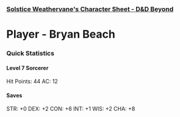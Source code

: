 ### [Solstice Weathervane's Character Sheet - D&D Beyond](https://www.dndbeyond.com/characters/116723342)

# Player - Bryan Beach
### Quick Statistics 
#### Level 7 Sorcerer 
 Hit Points: 44
 AC: 12 
#### Saves
STR: +0
DEX: +2
CON: +6
INT: +1
WIS: +2
CHA: +8